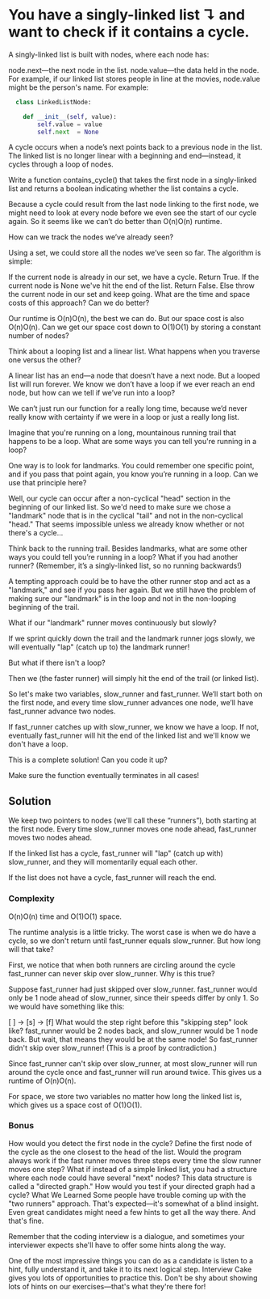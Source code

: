 # You have a singly-linked list ↴ and want to check if it contains a cycle.

A singly-linked list is built with nodes, where each node has:

node.next—the next node in the list.
node.value—the data held in the node. For example, if our linked list stores people in line at the movies, node.value might be the person's name.
For example:

``` python
  class LinkedListNode:

    def __init__(self, value):
        self.value = value
        self.next  = None
```

A cycle occurs when a node’s next points back to a previous node in the list. The linked list is no longer linear with a beginning and end—instead, it cycles through a loop of nodes.

Write a function contains_cycle() that takes the first node in a singly-linked list and returns a boolean indicating whether the list contains a cycle.

Because a cycle could result from the last node linking to the first node, we might need to look at every node before we even see the start of our cycle again. So it seems like we can’t do better than O(n)O(n) runtime.

How can we track the nodes we’ve already seen?

Using a set, we could store all the nodes we’ve seen so far. The algorithm is simple:

If the current node is already in our set, we have a cycle. Return True.
If the current node is None we've hit the end of the list. Return False.
Else throw the current node in our set and keep going.
What are the time and space costs of this approach? Can we do better?

Our runtime is O(n)O(n), the best we can do. But our space cost is also O(n)O(n). Can we get our space cost down to O(1)O(1) by storing a constant number of nodes?

Think about a looping list and a linear list. What happens when you traverse one versus the other?

A linear list has an end—a node that doesn’t have a next node. But a looped list will run forever. We know we don’t have a loop if we ever reach an end node, but how can we tell if we’ve run into a loop?

We can’t just run our function for a really long time, because we’d never really know with certainty if we were in a loop or just a really long list.

Imagine that you're running on a long, mountainous running trail that happens to be a loop. What are some ways you can tell you're running in a loop?

One way is to look for landmarks. You could remember one specific point, and if you pass that point again, you know you’re running in a loop. Can we use that principle here?

Well, our cycle can occur after a non-cyclical "head" section in the beginning of our linked list. So we'd need to make sure we chose a "landmark" node that is in the cyclical "tail" and not in the non-cyclical "head." That seems impossible unless we already know whether or not there's a cycle...

Think back to the running trail. Besides landmarks, what are some other ways you could tell you’re running in a loop? What if you had another runner? (Remember, it’s a singly-linked list, so no running backwards!)

A tempting approach could be to have the other runner stop and act as a "landmark," and see if you pass her again. But we still have the problem of making sure our "landmark" is in the loop and not in the non-looping beginning of the trail.

What if our "landmark" runner moves continuously but slowly?

If we sprint quickly down the trail and the landmark runner jogs slowly, we will eventually "lap" (catch up to) the landmark runner!

But what if there isn't a loop?

Then we (the faster runner) will simply hit the end of the trail (or linked list).

So let's make two variables, slow_runner and fast_runner. We’ll start both on the first node, and every time slow_runner advances one node, we’ll have fast_runner advance two nodes.

If fast_runner catches up with slow_runner, we know we have a loop. If not, eventually fast_runner will hit the end of the linked list and we'll know we don't have a loop.

This is a complete solution! Can you code it up?

Make sure the function eventually terminates in all cases!

## Solution

We keep two pointers to nodes (we'll call these “runners”), both starting at the first node. Every time slow_runner moves one node ahead, fast_runner moves two nodes ahead.

If the linked list has a cycle, fast_runner will "lap" (catch up with) slow_runner, and they will momentarily equal each other.

If the list does not have a cycle, fast_runner will reach the end.

### Complexity
O(n)O(n) time and O(1)O(1) space.

The runtime analysis is a little tricky. The worst case is when we do have a cycle, so we don't return until fast_runner equals slow_runner. But how long will that take?

First, we notice that when both runners are circling around the cycle fast_runner can never skip over slow_runner. Why is this true?

Suppose fast_runner had just skipped over slow_runner. fast_runner would only be 1 node ahead of slow_runner, since their speeds differ by only 1. So we would have something like this:

  [ ] -> [s] -> [f]
What would the step right before this "skipping step" look like? fast_runner would be 2 nodes back, and slow_runner would be 1 node back. But wait, that means they would be at the same node! So fast_runner didn't skip over slow_runner! (This is a proof by contradiction.)

Since fast_runner can't skip over slow_runner, at most slow_runner will run around the cycle once and fast_runner will run around twice. This gives us a runtime of O(n)O(n).

For space, we store two variables no matter how long the linked list is, which gives us a space cost of O(1)O(1).

### Bonus
How would you detect the first node in the cycle? Define the first node of the cycle as the one closest to the head of the list.
Would the program always work if the fast runner moves three steps every time the slow runner moves one step?
What if instead of a simple linked list, you had a structure where each node could have several "next" nodes? This data structure is called a "directed graph." How would you test if your directed graph had a cycle?
What We Learned
Some people have trouble coming up with the "two runners" approach. That's expected—it's somewhat of a blind insight. Even great candidates might need a few hints to get all the way there. And that's fine.

Remember that the coding interview is a dialogue, and sometimes your interviewer expects she'll have to offer some hints along the way.

One of the most impressive things you can do as a candidate is listen to a hint, fully understand it, and take it to its next logical step. Interview Cake gives you lots of opportunities to practice this. Don't be shy about showing lots of hints on our exercises—that's what they're there for!
